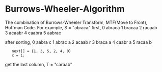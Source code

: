 # Burrows-Wheeler-Algorithm
The combination of Burrows-Wheeler Transform, MTF(Move to Front), Huffman Code. 
For example, S = "abraca"
first, 0 abraca
       1 bracaa
       2 racaab
       3 acaabr
       4 caabra
       5 aabrac
     
after sorting,
       0 aabra c
       1 abrac a
       2 acaab r
       3 braca a
       4 caabr a
       5 racaa b
       
       next[] = {1, 3, 5, 2, 4, 0}
       x = 1;
       
 get the last column, T = "caraab"
